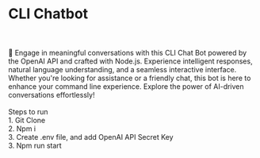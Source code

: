 # CLI Chatbot
<br>
<br>
🤖 Engage in meaningful conversations with this CLI Chat Bot powered by the OpenAI API and crafted with Node.js. Experience intelligent responses, natural language understanding, and a seamless interactive interface. Whether you're looking for assistance or a friendly chat, this bot is here to enhance your command line experience. Explore the power of AI-driven conversations effortlessly!
<br>
<br>
Steps to run
<br>
1. Git Clone
<br>
2. Npm i
<br>
3. Create .env file, and add OpenAI API Secret Key
<br>
3. Npm run start
<br>
